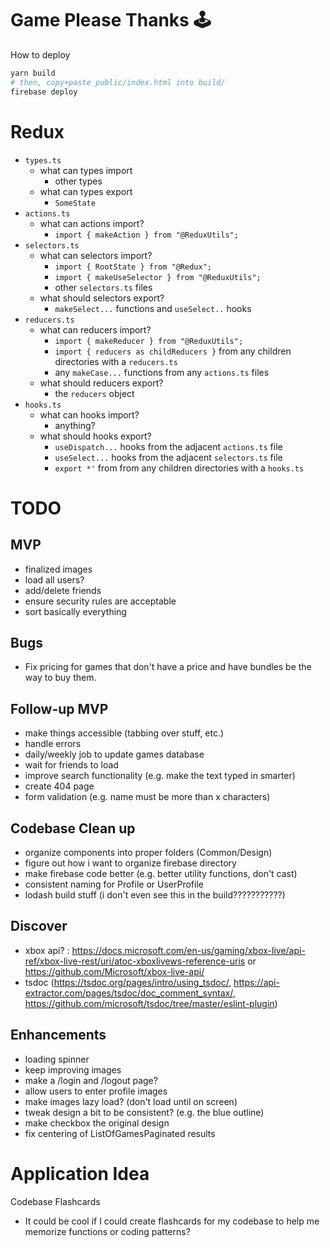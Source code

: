 # Game Please Thanks 🕹

How to deploy

```sh
yarn build
# then, copy+paste public/index.html into build/
firebase deploy
```
# Redux

- `types.ts`
  - what can types import
    - other types
  - what can types export
    - `SomeState`
- `actions.ts`
  - what can actions import?
    - `import { makeAction } from "@ReduxUtils";`
- `selectors.ts`
  - what can selectors import?
    - `import { RootState } from "@Redux";`
    - `import { makeUseSelector } from "@ReduxUtils";`
    - other `selectors.ts` files
  - what should selectors export?
    - `makeSelect...` functions and `useSelect..` hooks
- `reducers.ts`
  - what can reducers import?
    - `import { makeReducer } from "@ReduxUtils";`
    - `import { reducers as childReducers }` from any children directories with a `reducers.ts`
    - any `makeCase...` functions from any `actions.ts` files
  - what should reducers export?
    -  the `reducers` object
- `hooks.ts`
  - what can hooks import?
    - anything?
  - what should hooks export?
    - `useDispatch...` hooks from the adjacent `actions.ts` file
    - `useSelect...` hooks from the adjacent `selectors.ts` file
    - `export *'` from from any children directories with a `hooks.ts`

# TODO

## MVP
- finalized images
- load all users?
- add/delete friends
- ensure security rules are acceptable
- sort basically everything

## Bugs
- Fix pricing for games that don't have a price and have bundles be the way to buy them.

## Follow-up MVP
- make things accessible (tabbing over stuff, etc.)
- handle errors
- daily/weekly job to update games database
- wait for friends to load
- improve search functionality (e.g. make the text typed in smarter)
- create 404 page
- form validation (e.g. name must be more than x characters)

## Codebase Clean up
- organize components into proper folders (Common/Design)
- figure out how i want to organize firebase directory
- make firebase code better (e.g. better utility functions, don't cast)
- consistent naming for Profile or UserProfile
- lodash build stuff (i don't even see this in the build???????????)

## Discover
- xbox api? : https://docs.microsoft.com/en-us/gaming/xbox-live/api-ref/xbox-live-rest/uri/atoc-xboxlivews-reference-uris or https://github.com/Microsoft/xbox-live-api/
- tsdoc (https://tsdoc.org/pages/intro/using_tsdoc/, https://api-extractor.com/pages/tsdoc/doc_comment_syntax/, https://github.com/microsoft/tsdoc/tree/master/eslint-plugin)

## Enhancements
- loading spinner
- keep improving images
- make a /login and /logout page?
- allow users to enter profile images
- make images lazy load? (don't load until on screen)
- tweak design a bit to be consistent? (e.g. the blue outline)
- make checkbox the original design
- fix centering of ListOfGamesPaginated results

# Application Idea

Codebase Flashcards
- It could be cool if I could create flashcards for my codebase to help me memorize functions or coding patterns?

